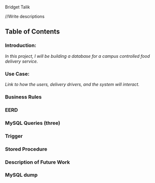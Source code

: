 Bridget Talik

//Write descriptions 
<h2>Table of Contents</h2>

<h3>Introduction:</h3> 
  <p><em>In this project, I will be building a database for a campus controlled food delivery service.</em></p>
  
<h3>Use Case:</h3>
  <p><em>Link to how the users, delivery drivers, and the system will interact.</em></p>
  
<h3>Business Rules</h3>

<h3>EERD</h3>

<h3>MySQL Queries (three)</h3>

<h3>Trigger</h3>

<h3>Stored Procedure</h3>

<h3>Description of Future Work</h3>

<h3>MySQL dump</h3>
